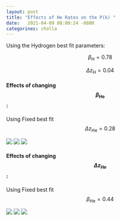 ```yaml
---
layout: post
title: "Effects of He Rates on the P(k) "
date:   2021-04-09 08:00:24 -0800
categorines: cholla
---
```


Using the Hydrogen best fit parameters:

$$\beta_{\mathrm{H}} = 0.78 $$

$$\Delta z_{\mathrm{H}} = 0.04 $$

#### Effects of changing  $$\beta_{\mathrm{He}}$$:


Using Fixed best fit $$\Delta z_{\mathrm{He}} = 0.28 $$

<img src="{{ site.url }}assets/images/flux_ps_multiple_lines_large_scale_He.png">


<img src="{{ site.url }}assets/images/flux_ps_multiple_lines_small_scale_He.png">


<img src="{{ site.url }}assets/images/flux_ps_multiple_lines_middle_scale_He.png">



#### Effects of changing  $$\Delta z_{\mathrm{He}} $$:


Using Fixed best fit $$\beta_{\mathrm{He}} = 0.44$$

<img src="{{ site.url }}assets/images/flux_ps_multiple_lines_large_deltaZ_He.png">


<img src="{{ site.url }}assets/images/flux_ps_multiple_lines_small_deltaZ_He.png">


<img src="{{ site.url }}assets/images/flux_ps_multiple_lines_middle_deltaZ_He.png">


